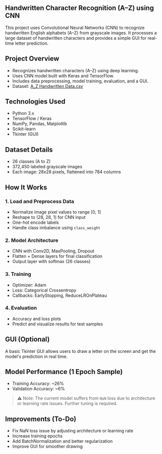 ## Handwritten Character Recognition (A–Z) using CNN

This project uses Convolutional Neural Networks (CNN) to recognize handwritten English alphabets (A–Z) from grayscale images. It processes a large dataset of handwritten characters and provides a simple GUI for real-time letter prediction.

##  Project Overview

- Recognizes handwritten characters (A–Z) using deep learning.
- Uses CNN model built with Keras and TensorFlow.
- Includes data preprocessing, model training, evaluation, and a GUI.
- Dataset: [A_Z Handwritten Data.csv](https://www.kaggle.com/datasets/sachinpatel21/az-handwritten-alphabets-in-csv-format)

## Technologies Used
- Python 3.x  
- TensorFlow / Keras  
- NumPy, Pandas, Matplotlib  
- Scikit-learn  
- Tkinter (GUI)

##  Dataset Details
- 26 classes (A to Z)
- 372,450 labeled grayscale images
- Each image: 28x28 pixels, flattened into 784 columns

##  How It Works

### 1. Load and Preprocess Data
- Normalize image pixel values to range [0, 1]
- Reshape to (28, 28, 1) for CNN input
- One-hot encode labels
- Handle class imbalance using `class_weight`

### 2. Model Architecture
- CNN with Conv2D, MaxPooling, Dropout
- Flatten + Dense layers for final classification
- Output layer with softmax (26 classes)

### 3. Training
- Optimizer: Adam
- Loss: Categorical Crossentropy
- Callbacks: EarlyStopping, ReduceLROnPlateau

### 4. Evaluation
- Accuracy and loss plots
- Predict and visualize results for test samples


##  GUI (Optional)

A basic Tkinter GUI allows users to draw a letter on the screen and get the model's prediction in real time.


##  Model Performance (1 Epoch Sample)

- Training Accuracy: ~26%
- Validation Accuracy: ~6%
> ⚠️ Note: The current model suffers from `NaN` loss due to architecture or learning rate issues. Further tuning is required.


## Improvements (To-Do)

- Fix NaN loss issue by adjusting architecture or learning rate
- Increase training epochs
- Add BatchNormalization and better regularization
- Improve GUI for smoother drawing


